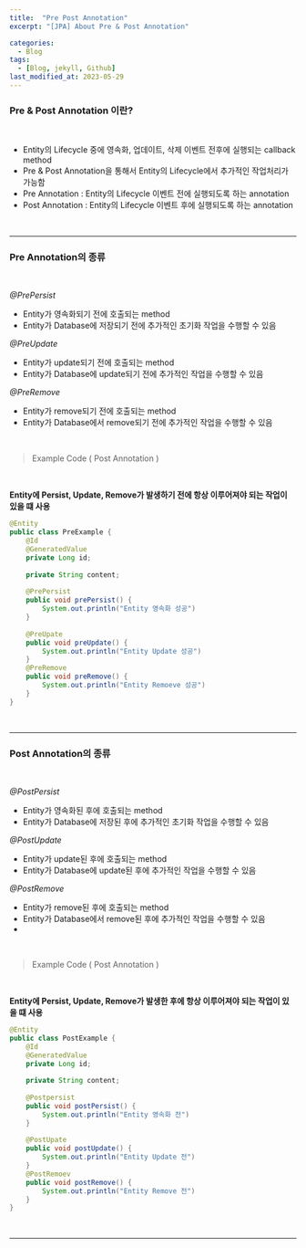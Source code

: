 ```yaml
---
title:  "Pre Post Annotation"
excerpt: "[JPA] About Pre & Post Annotation"

categories:
  - Blog
tags:
  - [Blog, jekyll, Github]
last_modified_at: 2023-05-29
---
```


### Pre & Post Annotation 이란?

<br />

- Entity의 Lifecycle 중에 영속화, 업데이트, 삭제 이벤트 전후에 실행되는 callback method
- Pre & Post Annotation을 통해서 Entity의 Lifecycle에서 추가적인 작업처리가 가능함
- Pre Annotation : Entity의 Lifecycle 이벤트 전에 실행되도록 하는 annotation
- Post Annotation : Entity의 Lifecycle 이벤트 후에 실행되도록 하는 annotation

<br />

---
### Pre Annotation의 종류

<br />

*@PrePersist*

- Entity가 영속화되기 전에 호출되는 method
- Entity가 Database에 저장되기 전에 추가적인 초기화 작업을 수행할 수 있음

*@PreUpdate*

- Entity가 update되기 전에 호출되는 method
- Entity가 Database에 update되기 전에 추가적인 작업을 수행할 수 있음

*@PreRemove*

- Entity가 remove되기 전에 호출되는 method
- Entity가 Database에서 remove되기 전에 추가적인 작업을 수행할 수 있음

<br />

> Example Code ( Post Annotation )

<br />

**Entity에 Persist, Update, Remove가 발생하기 전에 항상 이루어져야 되는 작업이 있을 떄 사용**
```java
@Entity
public class PreExample {
    @Id
    @GeneratedValue
    private Long id;
    
    private String content;
    
    @PrePersist
    public void prePersist() {
        System.out.println("Entity 영속화 성공")
    }
    
    @PreUpate
    public void preUpdate() {
        System.out.println("Entity Update 성공")
    }
    @PreRemove
    public void preRemove() {
        System.out.println("Entity Remoeve 성공")
    }
}
```

<br />

---
### Post Annotation의 종류

<br />

*@PostPersist*

- Entity가 영속화된 후에 호출되는 method
- Entity가 Database에 저장된 후에 추가적인 초기화 작업을 수행할 수 있음

*@PostUpdate*

- Entity가 update된 후에 호출되는 method
- Entity가 Database에 update된 후에 추가적인 작업을 수행할 수 있음

*@PostRemove*

- Entity가 remove된 후에 호출되는 method
- Entity가 Database에서 remove된 후에 추가적인 작업을 수행할 수 있음
- 
<br />


> Example Code ( Post Annotation )

<br />

**Entity에 Persist, Update, Remove가 발생한 후에 항상 이루어져야 되는 작업이 있을 떄 사용**
```java
@Entity
public class PostExample {
    @Id
    @GeneratedValue
    private Long id;
    
    private String content;
    
    @Postpersist
    public void postPersist() {
        System.out.println("Entity 영속화 전")
    }
    
    @PostUpate
    public void postUpdate() {
        System.out.println("Entity Update 전")
    }
    @PostRemoev
    public void postRemove() {
        System.out.println("Entity Remove 전")
    }
}
```

<br />

---

